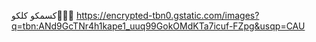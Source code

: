 كسمكو كلكو🐼🖕✨ 
https://encrypted-tbn0.gstatic.com/images?q=tbn:ANd9GcTNr4h1kape1_uuq99GokOMdKTa7icuf-FZpg&usqp=CAU

